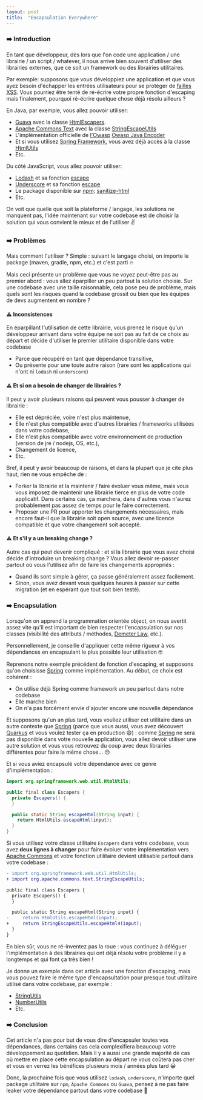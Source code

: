 ```yaml
---
layout: post
title:  "Encapsulation Everywhere"
---
```


### ➡️ Introduction

En tant que développeur, dès lors que l'on code une application / une librairie / un script / whatever, il nous arrive bien souvent d'utiliser des librairies externes, que ce soit un framework ou des librairies utilitaires.

Par exemple: supposons que vous développiez une application et que vous ayez besoin d'échapper les entrées utilisateurs pour se protéger de [failles XSS](https://en.wikipedia.org/wiki/Cross-site_scripting). Vous pourriez être tenté de ré-écrire votre propre fonction d'escaping mais finalement, pourquoi ré-écrire quelque chose déjà résolu ailleurs ?

En Java, par exemple, vous allez pouvoir utiliser:

- [Guava](https://github.com/google/guava) avec la classe [HtmlEscapers](https://guava.dev/releases/19.0/api/docs/com/google/common/html/HtmlEscapers.html).
- [Apache Commons Text](https://commons.apache.org/proper/commons-text/) avec la classe [StringEscapeUtils](https://commons.apache.org/proper/commons-text/javadocs/api-release/org/apache/commons/text/StringEscapeUtils.html)
- L'implémentation officielle de [l'Owasp](https://owasp.org/) [Owasp Java Encoder](https://owasp.org/www-project-java-encoder/)
- Et si vous utilisez [Spring Framework](https://spring.io/), vous avez déjà accès à la classe [HtmlUtils](https://docs.spring.io/spring-framework/docs/current/javadoc-api/org/springframework/web/util/HtmlUtils.html)
- Etc.

Du côté JavaScript, vous allez pouvoir utiliser:
- [Lodash](https://lodash.com/) et sa fonction [escape](https://lodash.com/docs/4.17.15#escape)
- [Underscore](https://underscorejs.org) et sa fonction [escape](https://underscorejs.org/#escape)
- Le package disponible sur [npm](https://www.npmjs.com/): [sanitize-html](https://www.npmjs.com/package/sanitize-html)
- Etc.

On voit que quelle que soit la plateforme / langage, les solutions ne manquent pas, l'idée maintenant sur votre codebase est de choisir la solution qui vous convient le mieux et de l'utiliser ✌️

### ➡️ Problèmes

Mais comment l'utiliser ? Simple : suivant le langage choisi, on importe le package (maven, gradle, npm, etc.) et c'est parti 🔥

Mais ceci présente un problème que vous ne voyez peut-être pas au premier abord : vous allez éparpiller un peu partout la solution choisie. Sur une codebase avec une taille raisonnable, cela pose peu de problème, mais quels sont les risques quand la codebase grossit ou bien que les équipes de devs augmentent en nombre ?

#### ⚠️ Inconsistences

En éparpillant l'utilisation de cette librairie, vous prenez le risque qu'un développeur arrivant dans votre équipe ne soit pas au fait de ce choix au départ et décide d'utiliser le premier utilitaire disponible dans votre codebase
- Parce que récupéré en tant que dépendance transitive,
- Ou présente pour une toute autre raison (rare sont les applications qui n'ont ni `lodash` ni `underscore`)

#### ⚠️ Et si on a besoin de changer de librairies ?

Il peut y avoir plusieurs raisons qui peuvent vous pousser à changer de librairie :
- Elle est dépréciée, voire n'est plus maintenue,
- Elle n'est plus compatible avec d'autres librairies / frameworks utilisées dans votre codebase,
- Elle n'est plus compatible avec votre environnement de production (version de jre / nodejs, OS, etc.),
- Changement de licence,
- Etc.

Bref, il peut y avoir beaucoup de raisons, et dans la plupart que je cite plus haut, rien ne vous empêche de :
- Forker la librairie et la maintenir / faire évoluer vous même, mais vous vous imposez de maintenir une librairie tierce en plus de votre code applicatif. Dans certains cas, ça marchera, dans d'autres vous n'aurez probablement pas assez de temps pour le faire correctement.
- Proposer une PR pour apporter les changements nécessaires, mais encore faut-il que la librairie soit open source, avec une licence compatible et que votre changement soit accepté.

#### ⚠️ Et s'il y a un breaking change ?

Autre cas qui peut devenir compliqué : et si la librairie que vous avez choisi décide d'introduire un breaking change ? Vous allez devoir re-passer partout où vous l'utilisez afin de faire les changements appropriés :
- Quand ils sont simple à gérer, ça passe généralement assez facilement.
- Sinon, vous avez devant vous quelques heures à passer sur cette migration (et en espérant que tout soit bien testé).

### ➡️ Encapsulation

Lorsqu'on on apprend la programmation orientée object, on nous avertit assez vite qu'il est important de bien respecter l'encapsulation sur nos classes (visibilité des attributs / méthodes, [Demeter Law](https://en.wikipedia.org/wiki/Law_of_Demeter), etc.).

Personnellement, je conseille d'appliquer cette même rigueur à vos dépendances en encapsulant le plus possible leur utilisation 🤓

Reprenons notre exemple précédent de fonction d'escaping, et supposons qu'on choisisse [Spring](https://spring.io) comme implémentation. Au début, ce choix est cohérent :
- On utilise déjà Spring comme framework un peu partout dans notre codebase
- Elle marche bien
- On n'a pas forcément envie d'ajouter encore une nouvelle dépendance

Et supposons qu'un an plus tard, vous vouliez utiliser cet utilitaire dans un autre contexte que [Spring](https://spring.io) (parce que vous aussi, vous avez découvert [Quarkus](https://quarkus.io/) et vous voulez tester ça en production 😄) : comme [Spring](https://spring.io) ne sera pas disponible dans votre nouvelle application, vous allez devoir utiliser une autre solution et vous vous retrouvez du coup avec deux librairies différentes pour faire la même chose... 😔

Et si vous aviez encapsulé votre dépendance avec ce genre d'implémentation :

```java
import org.springframework.web.util.HtmlUtils;

public final class Escapers {
  private Escapers() {
  }

  public static String escapeHtml(String input) {
    return HtmlUtils.escapeHtml(input);
  }
}
```

Si vous utilisez votre classe utilitaire `Escapers` dans votre codebase, vous avez **deux lignes à changer** pour faire évoluer votre implémentation vers [Apache Commons](https://commons.apache.org/) et votre fonction utilitaire devient utilisable partout dans votre codebase :

```diff
- import org.springframework.web.util.HtmlUtils;
+ import org.apache.commons.text.StringEscapeUtils;

public final class Escapers {
  private Escapers() {
  }

  public static String escapeHtml(String input) {
-     return HtmlUtils.escapeHtml(input);
+     return StringEscapeUtils.escapeHtml4(input);
  }
}
```

En bien sûr, vous ne ré-inventez pas la roue : vous continuez à déléguer l'implémentation à des librairies qui ont déjà résolu votre problème il y a longtemps et qui font ça très bien !

Je donne un exemple dans cet article avec une fonction d'escaping, mais vous pouvez faire le même type d'encapsultation pour presque tout utilitaire utilisé dans votre codebase, par exemple :

- [StringUtils](https://commons.apache.org/proper/commons-lang/apidocs/org/apache/commons/lang3/StringUtils.html)
- [NumberUtils](https://commons.apache.org/proper/commons-lang/apidocs/org/apache/commons/lang3/math/NumberUtils.html)
- Etc.

### ➡️ Conclusion

Cet article n'a pas pour but de vous dire d'encapsuler toutes vos dépendances, dans certains cas cela complexifiera beaucoup votre développement au quotidien. Mais il y a aussi une grande majorité de cas où mettre en place cette encapsulation au départ ne vous coûtera pas cher et vous en verrez les bénéfices plusieurs mois / années plus tard 😀

Donc, la prochaine fois que vous utilisez `lodash`, `underscore`, n'importe quel package utilitaire sur `npm`, `Apache Commons` ou `Guava`, pensez à ne pas faire leaker votre dépendance partout dans votre codebase 🙂
